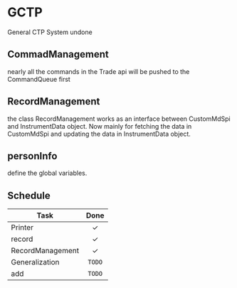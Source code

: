 # GCTP
General CTP System undone

## CommadManagement
nearly all the commands in the Trade api will be pushed to the CommandQueue first

## RecordManagement
the class RecordManagement works as an interface between CustomMdSpi and InstrumentData object. Now mainly for fetching the data in CustomMdSpi and updating the data in InstrumentData object.

## personInfo
define the global variables.

## Schedule

| Task | Done |
| ---  | :---: |
| Printer  | ✓ |
| record  | ✓ |
| RecordManagement  | ✓ |
| Generalization | `TODO` |
| add  | `TODO` |
